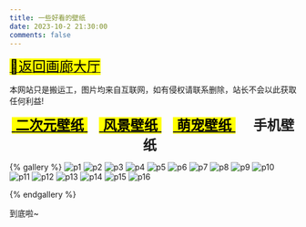```yaml
---
title: 一些好看的壁纸
date: 2023-10-2 21:30:00
comments: false
---
```


<p><a class="gallery_link" href="/box/gallery/" data-pjax-state=""><font size="5"><mark class="hl-label green">🚙返回画廊大厅</mark></font></a></p>
<div class="tip info"><p>本网站只是搬运工，图片均来自互联网，如有侵权请联系删除，站长不会以此获取任何利益!</p></div>

<center><font font-family="ZhuZiAWan_light" size="5px"><a class="gallery_link" href="/box/gallery/backgrounds/index.html" data-pjax-state=""><mark class="hl-label blue">&nbsp;<b>二次元壁纸</b>&nbsp;</mark></a> &nbsp; <a class="gallery_link" href="/box/gallery/backgrounds/p2.html" data-pjax-state=""><mark class="hl-label blue">&nbsp;<b>风景壁纸</b>&nbsp;</mark></a> &nbsp; <a class="gallery_link" href="/box/gallery/backgrounds/p3.html" data-pjax-state=""><mark class="hl-label blue">&nbsp;<b>萌宠壁纸</b>&nbsp;</mark></a> &nbsp; <b>&nbsp; 手机壁纸 &nbsp;</b></font></center>

{% gallery %} 
![p1]( https://source.cclmsy.cc/Backgrounds/Mobile/mb1.webp )
![p2]( https://source.cclmsy.cc/Backgrounds/Mobile/mb2.webp )
![p3]( https://source.cclmsy.cc/Backgrounds/Mobile/mb3.webp )
![p4]( https://source.cclmsy.cc/Backgrounds/Mobile/mb4.webp )
![p5]( https://source.cclmsy.cc/Backgrounds/Mobile/mb5.webp )
![p6]( https://source.cclmsy.cc/Backgrounds/Mobile/mb6.webp )
![p7]( https://source.cclmsy.cc/Backgrounds/Mobile/mb7.webp )
![p8]( https://source.cclmsy.cc/Backgrounds/Mobile/mb8.webp )
![p9]( https://source.cclmsy.cc/Backgrounds/Mobile/mb9.webp )
![p10]( https://source.cclmsy.cc/Backgrounds/Mobile/mb10.webp )
![p11]( https://source.cclmsy.cc/Backgrounds/Mobile/mb11.webp )
![p12]( https://source.cclmsy.cc/Backgrounds/Mobile/mb12.webp )
![p13]( https://source.cclmsy.cc/Backgrounds/Mobile/mb13.webp )
![p14]( https://source.cclmsy.cc/Backgrounds/Mobile/mb14.webp )
![p15]( https://source.cclmsy.cc/Backgrounds/Mobile/mb15.webp )
![p16]( https://source.cclmsy.cc/Backgrounds/Mobile/mb16.webp )


{% endgallery %}

<span class="p blue center h4">到底啦~</span>